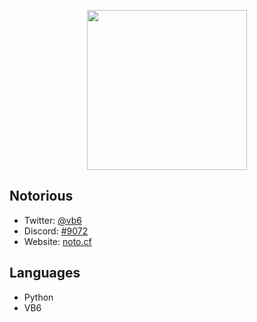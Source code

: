 
<p align="center"><img align="center" width="256px" src="https://avatars0.githubusercontent.com/u/69278774?s=460&u=8276635d63c98298c255867d4bfd49072c3a7a41&v=4"/></p>

<h2>Notorious</h2>

* Twitter: <a href="https://twitter.com/vb6">@vb6</a>
* Discord: <a href="https://discord.com/users/428277811732545546">󠇰󠇰#9072</a>
* Website: <a href="https://noto.cf">󠇰󠇰noto.cf</a>

<h2>Languages</h2>

* Python
* VB6

